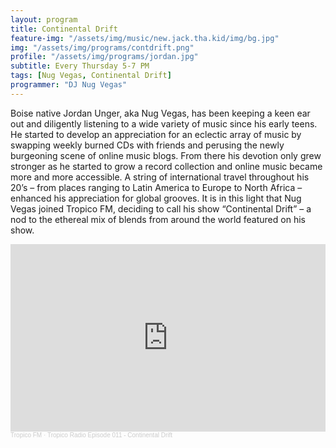 ```yaml
---
layout: program
title: Continental Drift
feature-img: "/assets/img/music/new.jack.tha.kid/img/bg.jpg"
img: "/assets/img/programs/contdrift.png"
profile: "/assets/img/programs/jordan.jpg"
subtitle: Every Thursday 5-7 PM
tags: [Nug Vegas, Continental Drift]
programmer: "DJ Nug Vegas"
---
```


Boise native Jordan Unger, aka Nug Vegas, has been keeping a keen ear out and diligently listening to a wide variety of music since his early teens. He started to develop an appreciation for an eclectic array of music by swapping weekly burned CDs with friends and perusing the newly burgeoning scene of online music blogs. From there his devotion only grew stronger as he started to grow a record collection and online music became more and more accessible. A string of international travel throughout his 20’s – from places ranging to Latin America to Europe to North Africa – enhanced his appreciation for global grooves. It is in this light that Nug Vegas joined Tropico FM, deciding to call his show “Continental Drift” – a nod to the ethereal mix of blends from around the world featured on his show.

<iframe width="100%" height="300" scrolling="no" frameborder="no" allow="autoplay" src="https://w.soundcloud.com/player/?url=https%3A//api.soundcloud.com/tracks/1408573972&color=%23ff5500&auto_play=false&hide_related=false&show_comments=true&show_user=true&show_reposts=false&show_teaser=true&visual=true"></iframe><div style="font-size: 10px; color: #cccccc;line-break: anywhere;word-break: normal;overflow: hidden;white-space: nowrap;text-overflow: ellipsis; font-family: Interstate,Lucida Grande,Lucida Sans Unicode,Lucida Sans,Garuda,Verdana,Tahoma,sans-serif;font-weight: 100;"><a href="https://soundcloud.com/kyle-scheffler-458698114" title="Tropico FM" target="_blank" style="color: #cccccc; text-decoration: none;">Tropico FM</a> · <a href="https://soundcloud.com/kyle-scheffler-458698114/tropico-radio-episode-011-continentaldrift" title="Tropico Radio Episode 011 - Continental Drift" target="_blank" style="color: #cccccc; text-decoration: none;">Tropico Radio Episode 011 - Continental Drift</a></div>
